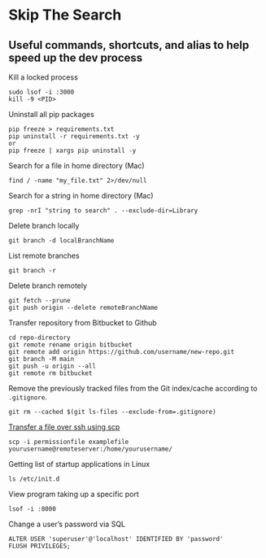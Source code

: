 # Skip The Search
## Useful commands, shortcuts, and alias to help speed up the dev process

Kill a locked process
```
sudo lsof -i :3000
kill -9 <PID>
```

Uninstall all pip packages
```
pip freeze > requirements.txt
pip uninstall -r requirements.txt -y
or
pip freeze | xargs pip uninstall -y
```

Search for a file in home directory (Mac)
```
find / -name "my_file.txt" 2>/dev/null
```


Search for a string in home directory (Mac)
```
grep -nrI "string to search" . --exclude-dir=Library
```

Delete branch locally
```
git branch -d localBranchName
```

List remote branches
```
git branch -r
```

Delete branch remotely
```
git fetch --prune
git push origin --delete remoteBranchName
```

Transfer repository from Bitbucket to Github
```
cd repo-directory
git remote rename origin bitbucket
git remote add origin https://github.com/username/new-repo.git
git branch -M main
git push -u origin --all
git remote rm bitbucket
```

Remove the previously tracked files from the Git index/cache according to `.gitignore`.
```
git rm --cached $(git ls-files --exclude-from=.gitignore)
```

[Transfer a file over ssh using scp](https://unix.stackexchange.com/a/188289)
```
scp -i permissionfile examplefile yourusername@remoteserver:/home/yourusername/
```

Getting list of startup applications in Linux
```
ls /etc/init.d
```

View program taking up a specific port
```
lsof -i :8000
```

Change a user’s password via SQL
```
ALTER USER 'superuser'@'localhost' IDENTIFIED BY 'password'
FLUSH PRIVILEGES;
```
